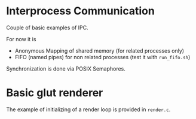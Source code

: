 # Interprocess Communication #

Couple of basic examples of IPC.


For now it is

- Anonymous Mapping of shared memory (for related processes only)
- FIFO (named pipes) for non related processes (test it with
			`run_fifo.sh`)

Synchronization is done via POSIX Semaphores.

# Basic glut renderer #

The example of initializing of a render loop is provided in `render.c`.
